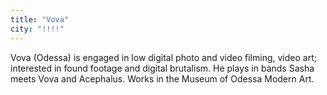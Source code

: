 ```yaml
---
title: "Vova"
city: "!!!!"
---
```


Vova (Odessa) is engaged in low digital photo and video filming, video art; interested in found footage and digital brutalism. He plays in bands Sasha meets Vova and Acephalus.
Works in the Museum of Odessa Modern Art.

